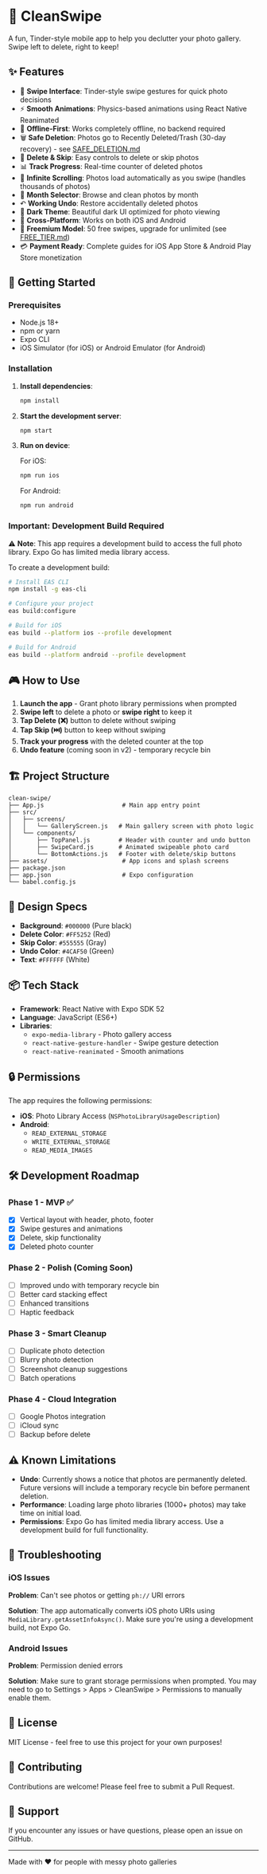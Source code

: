 # 📸 CleanSwipe

A fun, Tinder-style mobile app to help you declutter your photo gallery. Swipe left to delete, right to keep!

## ✨ Features

- 🎯 **Swipe Interface**: Tinder-style swipe gestures for quick photo decisions
- ⚡ **Smooth Animations**: Physics-based animations using React Native Reanimated
- 📱 **Offline-First**: Works completely offline, no backend required
- 🗑️ **Safe Deletion**: Photos go to Recently Deleted/Trash (30-day recovery) - see [SAFE_DELETION.md](SAFE_DELETION.md)
- 🔄 **Delete & Skip**: Easy controls to delete or skip photos
- 📊 **Track Progress**: Real-time counter of deleted photos
- 🔁 **Infinite Scrolling**: Photos load automatically as you swipe (handles thousands of photos)
- 📅 **Month Selector**: Browse and clean photos by month
- ↶ **Working Undo**: Restore accidentally deleted photos
- 🎨 **Dark Theme**: Beautiful dark UI optimized for photo viewing
- 📲 **Cross-Platform**: Works on both iOS and Android
- 💎 **Freemium Model**: 50 free swipes, upgrade for unlimited (see [FREE_TIER.md](FREE_TIER.md))
- 💳 **Payment Ready**: Complete guides for iOS App Store & Android Play Store monetization

## 🚀 Getting Started

### Prerequisites

- Node.js 18+
- npm or yarn
- Expo CLI
- iOS Simulator (for iOS) or Android Emulator (for Android)

### Installation

1. **Install dependencies**:
   ```bash
   npm install
   ```

2. **Start the development server**:
   ```bash
   npm start
   ```

3. **Run on device**:
   
   For iOS:
   ```bash
   npm run ios
   ```
   
   For Android:
   ```bash
   npm run android
   ```

### Important: Development Build Required

⚠️ **Note**: This app requires a development build to access the full photo library. Expo Go has limited media library access.

To create a development build:

```bash
# Install EAS CLI
npm install -g eas-cli

# Configure your project
eas build:configure

# Build for iOS
eas build --platform ios --profile development

# Build for Android
eas build --platform android --profile development
```

## 🎮 How to Use

1. **Launch the app** - Grant photo library permissions when prompted
2. **Swipe left** to delete a photo or **swipe right** to keep it
3. **Tap Delete (❌)** button to delete without swiping
4. **Tap Skip (⏭️)** button to keep without swiping
5. **Track your progress** with the deleted counter at the top
6. **Undo feature** (coming soon in v2) - temporary recycle bin

## 🏗️ Project Structure

```
clean-swipe/
├── App.js                      # Main app entry point
├── src/
│   ├── screens/
│   │   └── GalleryScreen.js   # Main gallery screen with photo logic
│   └── components/
│       ├── TopPanel.js        # Header with counter and undo button
│       ├── SwipeCard.js       # Animated swipeable photo card
│       └── BottomActions.js   # Footer with delete/skip buttons
├── assets/                     # App icons and splash screens
├── package.json
├── app.json                    # Expo configuration
└── babel.config.js
```

## 🎨 Design Specs

- **Background**: `#000000` (Pure black)
- **Delete Color**: `#FF5252` (Red)
- **Skip Color**: `#555555` (Gray)
- **Undo Color**: `#4CAF50` (Green)
- **Text**: `#FFFFFF` (White)

## 📦 Tech Stack

- **Framework**: React Native with Expo SDK 52
- **Language**: JavaScript (ES6+)
- **Libraries**:
  - `expo-media-library` - Photo gallery access
  - `react-native-gesture-handler` - Swipe gesture detection
  - `react-native-reanimated` - Smooth animations

## 🔒 Permissions

The app requires the following permissions:

- **iOS**: Photo Library Access (`NSPhotoLibraryUsageDescription`)
- **Android**: 
  - `READ_EXTERNAL_STORAGE`
  - `WRITE_EXTERNAL_STORAGE`
  - `READ_MEDIA_IMAGES`

## 🛠️ Development Roadmap

### Phase 1 - MVP ✅
- [x] Vertical layout with header, photo, footer
- [x] Swipe gestures and animations
- [x] Delete, skip functionality
- [x] Deleted photo counter

### Phase 2 - Polish (Coming Soon)
- [ ] Improved undo with temporary recycle bin
- [ ] Better card stacking effect
- [ ] Enhanced transitions
- [ ] Haptic feedback

### Phase 3 - Smart Cleanup
- [ ] Duplicate photo detection
- [ ] Blurry photo detection
- [ ] Screenshot cleanup suggestions
- [ ] Batch operations

### Phase 4 - Cloud Integration
- [ ] Google Photos integration
- [ ] iCloud sync
- [ ] Backup before delete

## ⚠️ Known Limitations

- **Undo**: Currently shows a notice that photos are permanently deleted. Future versions will include a temporary recycle bin before permanent deletion.
- **Performance**: Loading large photo libraries (1000+ photos) may take time on initial load.
- **Permissions**: Expo Go has limited media library access. Use a development build for full functionality.

## 🐛 Troubleshooting

### iOS Issues

**Problem**: Can't see photos or getting `ph://` URI errors

**Solution**: The app automatically converts iOS photo URIs using `MediaLibrary.getAssetInfoAsync()`. Make sure you're using a development build, not Expo Go.

### Android Issues

**Problem**: Permission denied errors

**Solution**: Make sure to grant storage permissions when prompted. You may need to go to Settings > Apps > CleanSwipe > Permissions to manually enable them.

## 📝 License

MIT License - feel free to use this project for your own purposes!

## 🤝 Contributing

Contributions are welcome! Please feel free to submit a Pull Request.

## 📧 Support

If you encounter any issues or have questions, please open an issue on GitHub.

---

Made with ❤️ for people with messy photo galleries
